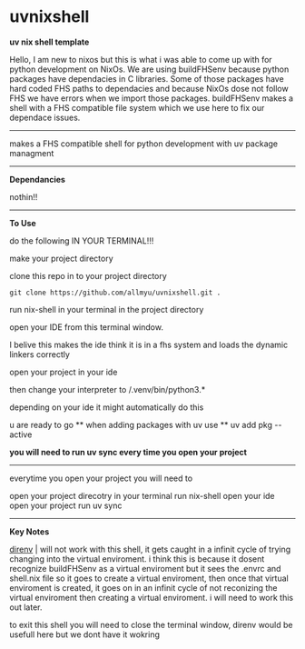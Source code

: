 # uvnixshell

**uv nix shell template**

Hello, I am new to nixos but this is what i was able to come up with for python development on NixOs. We are using buildFHSenv because python packages have dependacies in C libraries. Some of those packages have hard coded FHS paths to dependacies and because NixOs dose not follow FHS we have errors when we import those packages. buildFHSenv makes a shell with a FHS compatible file system which we use here to fix our dependace issues.
______________________________________________________________________________
makes a FHS compatible shell for python development with uv package managment
______________________________________________________________________________
**Dependancies**

  nothin!!

_______________________________________________________________________________
**To Use**

do the following IN YOUR TERMINAL!!!

make your project directory

clone this repo in to your project directory 

    git clone https://github.com/allmyu/uvnixshell.git .
    
run nix-shell in your terminal in the project directory

open your IDE from this terminal window. 

  I belive this makes the ide think it is in a fhs system and loads the dynamic linkers correctly

open your project in your ide

then change your interpreter to /.venv/bin/python3.*
    
  depending on your ide it might automatically do this
    
 u are ready to go
   ** when adding packages with uv use **
        uv add pkg --active

**you will need to run uv sync every time you open your project**
_________________________________________________
everytime you open your project you will need to 
  
  open your project direcotry in your terminal
  run nix-shell
  open your ide
  open your project
  run uv sync

__________________________________________________
**Key Notes**

[direnv](https://direnv.net/) | will not work with this shell, it gets caught in a infinit cycle of trying changing into the virtual enviroment.
  i think this is because it dosent recognize buildFHSenv as a virtual enviroment but it sees the .envrc and shell.nix file so it goes to create a virtual enviroment, then once that virtual enviroment is created, it goes on in an infinit cycle of not reconizing the virtual enviroment then creating a virtual enviroment.
  i will need to work this out later.

  to exit this shell you will need to close the terminal window, direnv would be usefull here but we dont have it wokring
  
